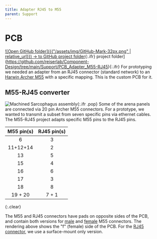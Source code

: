 ```yaml
---
title: Adapter RJ45 to M55
parent: Support
---
```


# PCB

[![Open GitHub folder]({{"/assets/img/GitHub-Mark-32px.png" | relative_url}}) → to GitHub project folder](https://github.com/reiserlab/Component-Design/tree/main/Support/Holder_Tablet){:.ifr}
 project folder](https://github.com/reiserlab/Component-Design/tree/main/Support/PCB_Adapter_M55-RJ45){:.ifr}
For prototyping we needed an adapter from an RJ45 connector (standard network) to an [Harwin Archer M55](https://www.harwin.com/products/M55-6002042R/) with a specific mapping. This is the custom PCB for it.

## M55-RJ45 converter

![Machined Sarcophagus assembly]({{"/assets/img/Support/Adapter_M55-RJ45/Adapter_M55-RJ45.png"|relative_url}}){:.ifr .pop}
Some of the arena panels are connected via 20 pin Archer M55 connectors. For a prototype, we wanted to transmit a subset from seven specific pins via ethernet cables. The M55-RJ45 project adapts specific M55 pins to the RJ45 pins.

| M55 pin(s) | RJ45 pin(s) |
| :---:      | :---:       |
| 6          | 3           |
| 11+12+14   | 2           |
| 13         | 5           |
| 15         | 4           |
| 16         | 6           |
| 17         | 3           |
| 18         | 8           |
| 19 + 20    | 7 + 1       |
{:.clear}

The M55 and RJ45 connectors have pads on opposite sides of the PCB, and contain both versions for [male](https://www.digikey.com/short/zjdjrj) and [female](https://www.digikey.com/short/zjdjr1) M55 connectors. The rendering above shows the "f" (female) side of the PCB. For the [RJ45 connector](https://www.digikey.com/short/zjdjf8), we use a surface-mount only version.
